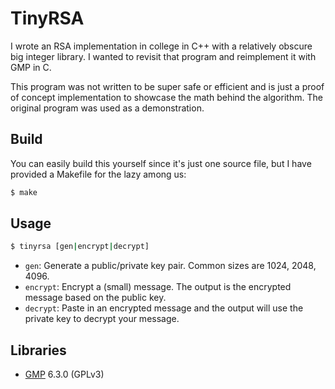 # TinyRSA

I wrote an RSA implementation in college in C++ with a relatively obscure big
integer library. I wanted to revisit that program and reimplement it with
GMP in C.

This program was not written to be super safe or efficient and is just a proof
of concept implementation to showcase the math behind the algorithm. The original
program was used as a demonstration.

## Build

You can easily build this yourself since it's just one source file, but I have
provided a Makefile for the lazy among us:

```bash
$ make
```

## Usage

```bash
$ tinyrsa [gen|encrypt|decrypt]
```

* `gen`: Generate a public/private key pair. Common sizes are 1024, 2048, 4096.
* `encrypt`: Encrypt a (small) message. The output is the encrypted message based
on the public key.
* `decrypt`: Paste in an encrypted message and the output will use the private
key to decrypt your message.

## Libraries

* [GMP](https://gmplib.org/) 6.3.0 (GPLv3)
